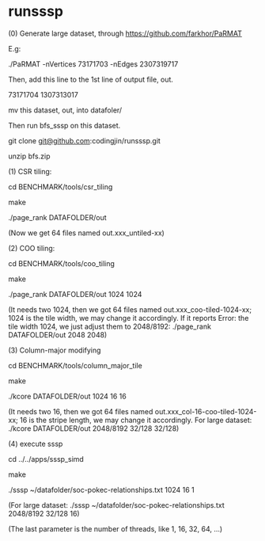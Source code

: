 # runsssp

(0) Generate large dataset, through https://github.com/farkhor/PaRMAT

E.g: 

./PaRMAT -nVertices 73171703 -nEdges 2307319717


Then, add this line to the 1st line of output file, out.

73171704 1307313017

mv this dataset, out, into datafoler/

Then run bfs_sssp on this dataset.

git clone git@github.com:codingjin/runsssp.git

unzip bfs.zip

(1) CSR tiling:

  cd BENCHMARK/tools/csr_tiling
  
  make
  
  ./page_rank DATAFOLDER/out
  
  (Now we get 64 files named out.xxx_untiled-xx)
  
(2) COO tiling:

  cd BENCHMARK/tools/coo_tiling
  
  make
  
  ./page_rank DATAFOLDER/out 1024 1024
  
  (It needs two 1024, then we got 64 files named out.xxx_coo-tiled-1024-xx; 1024 is the tile width, we may change it accordingly. If it reports Error: the tile width 1024, we just adjust them to 2048/8192: ./page_rank DATAFOLDER/out 2048 2048)
  
(3) Column-major modifying
  
  cd BENCHMARK/tools/column_major_tile
  
  make
  
  ./kcore DATAFOLDER/out 1024 16 16
  
  (It needs two 16, then we got 64 files named out.xxx_col-16-coo-tiled-1024-xx; 16 is the stripe length, we may change it accordingly. For large dataset:  ./kcore DATAFOLDER/out 2048/8192 32/128 32/128)

(4) execute sssp

  cd ../../apps/sssp_simd
  
  make
  
  ./sssp ~/datafolder/soc-pokec-relationships.txt 1024 16 1
  
  (For large dataset: ./sssp ~/datafolder/soc-pokec-relationships.txt 2048/8192 32/128 16)
  
  (The last parameter is the number of threads, like 1, 16, 32, 64, ...)
  



